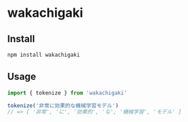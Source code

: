 # wakachigaki

## Install

```sh
npm install wakachigaki
```

## Usage

```ts
import { tokenize } from 'wakachigaki'

tokenize('非常に効果的な機械学習モデル')
// => [ '非常', 'に', '効果的', 'な', '機械学習', 'モデル' ]
```
